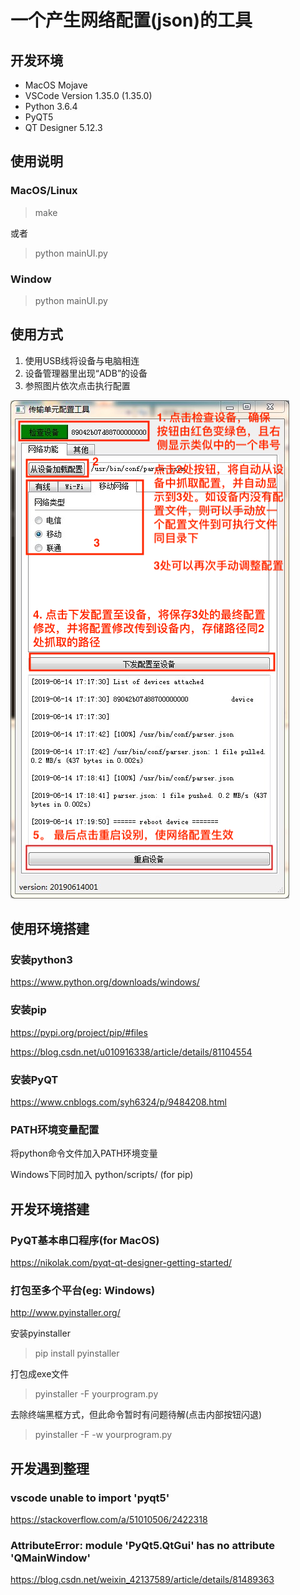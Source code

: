 # 一个产生网络配置(json)的工具
## 开发环境
* MacOS Mojave
* VSCode Version 1.35.0 (1.35.0)
* Python 3.6.4
* PyQT5
* QT Designer 5.12.3

## 使用说明
### MacOS/Linux
> make 

或者
> python mainUI.py
### Window
> python mainUI.py

## 使用方式
1. 使用USB线将设备与电脑相连
2. 设备管理器里出现“ADB”的设备
3. 参照图片依次点击执行配置

![](doc/tumNetConf.png)

## 使用环境搭建
### 安装python3
https://www.python.org/downloads/windows/

### 安装pip
https://pypi.org/project/pip/#files

https://blog.csdn.net/u010916338/article/details/81104554

### 安装PyQT
https://www.cnblogs.com/syh6324/p/9484208.html

### PATH环境变量配置
将python命令文件加入PATH环境变量

Windows下同时加入 python/scripts/ (for pip)

## 开发环境搭建
### PyQT基本串口程序(for MacOS)
https://nikolak.com/pyqt-qt-designer-getting-started/
### 打包至多个平台(eg: Windows)
http://www.pyinstaller.org/

安装pyinstaller
> pip install pyinstaller

打包成exe文件
> pyinstaller -F yourprogram.py

去除终端黑框方式，但此命令暂时有问题待解(点击内部按钮闪退)
> pyinstaller -F -w yourprogram.py

## 开发遇到整理
### vscode unable to import 'pyqt5'
https://stackoverflow.com/a/51010506/2422318

### AttributeError: module 'PyQt5.QtGui' has no attribute 'QMainWindow'
https://blog.csdn.net/weixin_42137589/article/details/81489363
